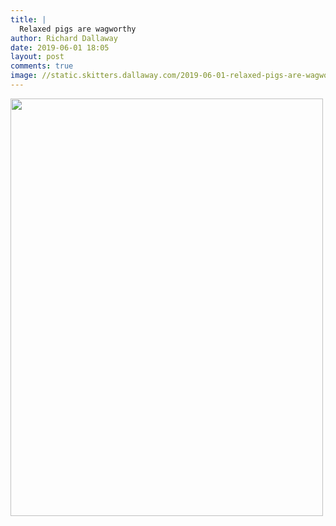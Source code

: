 ```yaml
---
title: |
  Relaxed pigs are wagworthy
author: Richard Dallaway
date: 2019-06-01 18:05
layout: post
comments: true
image: //static.skitters.dallaway.com/2019-06-01-relaxed-pigs-are-wagworthy-thumb-1-IMG_8494.GIF
---
```


<div>
        <a href="//static.skitters.dallaway.com/2019-06-01-relaxed-pigs-are-wagworthy-fullsize-1-IMG_8494.GIF">
          <img src="//static.skitters.dallaway.com/2019-06-01-relaxed-pigs-are-wagworthy-thumb-1-IMG_8494.GIF" width="500" height="668"/>
        </a>
      </div>



  

      